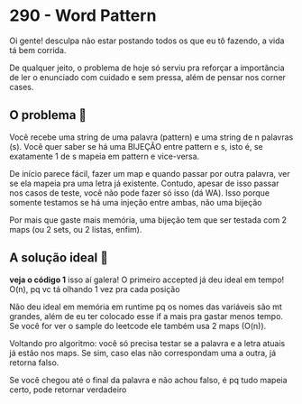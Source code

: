 # 290 - Word Pattern

Oi gente! desculpa não estar postando todos os que eu tô fazendo, a vida tá bem corrida.

De qualquer jeito, o problema de hoje só serviu pra reforçar a importância de ler o enunciado com cuidado e sem pressa, além de pensar nos corner cases.

## O problema :thinking:

Você recebe uma string de uma palavra (pattern) e uma string de n palavras (s). Você quer saber se há uma BIJEÇÃO entre pattern e s, isto é, se exatamente 1 de s mapeia em pattern e vice-versa.

De início parece fácil, fazer um map e quando passar por outra palavra, ver se ela mapeia pra uma letra já existente. Contudo, apesar de isso passar nos casos de teste, você não pode fazer só isso (dá WA). Isso porque somente testamos se há uma injeção entre ambas, não uma bijeção

Por mais que gaste mais memória, uma bijeção tem que ser testada com 2 maps (ou 2 sets, ou 2 listas, enfim).

## A solução ideal :star_struck:

__veja o código 1__ isso aí galera! O primeiro accepted já deu ideal em tempo! O(n), pq vc tá olhando 1 vez pra cada posição

Não deu ideal em memória em runtime pq os nomes das variáveis são mt grandes, além de eu ter colocado esse if a mais pra gastar menos tempo. Se você for ver o sample do leetcode ele também usa 2 maps (O(n)).

Voltando pro algoritmo: você só precisa testar se a palavra e a letra atuais já estão nos maps. Se sim, caso elas não correspondam uma a outra, já retorna falso.

Se você chegou até o final da palavra e não achou falso, é pq tudo mapeia certo, pode retornar verdadeiro